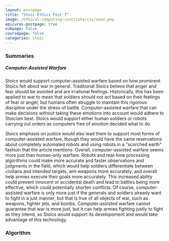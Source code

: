 ```yaml
---
layout: postpage
title: "Stoic Ethics Post 7"
image: /ethical-computing-institute/css/zeno.png
epicurus-postpage: true
subpage: false
coursepage: false
categories: stoic
---
```


### Summaries
##### Computer-Assisted Warfare
Stoics would support computer-assisted warfare based on how prominent Stoics felt about war in general. Traditional Stoics believe that anger and fear should be avoided and are irrational feelings. Historically, this has been applied to war to mean that soldiers should not act based on their feelings of fear or anger, but humans often struggle to maintain this rigorous discipline under the stress of battle. Computer-assisted warfare that can make decisions without taking these emotions into account would adhere to Stoicism best. Stoics would support either human soldiers or robots carrying out orders as computers free of emotion decided what to do. 

Stoics emphasis on justice would also lead them to support most forms of computer-assisted warfare, though they would have the same reservations about completely automated robots and using robots in a "scorched earth" fashion that the article mentions. Overall, computer-assisted warfare seems more just than human-only warfare. Robots and real-time processing algorithms could make more accurate and faster observations and judgments in the field, which would help soldiers differentiate between civilians and intended targets, aim weapons more accurately, and overall help armies execute their goals more accurately. This increased ability could prevent innocent or accidental death and lead to battles being more effective, which could potentially shorten conflicts. Of course, computer-assisted warfare is only more just if the generals and soldiers already want to fight in a just manner, but that is true of all objects of war, such as weapons, fighter jets, and bombs. Computer-assisted warfare cannot guarantee that war is more just, but it can help armies fighting justly to fight as they intend, so Stoics would support its developoment and would take advantage of this technology. 

### Algorithm
